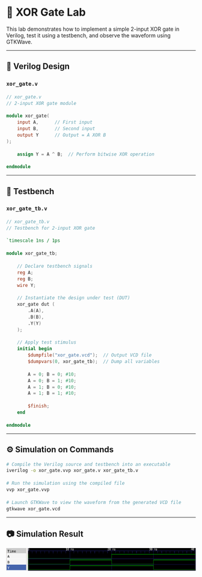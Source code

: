 # 🔘 XOR Gate Lab

This lab demonstrates how to implement a simple 2-input XOR gate in Verilog, test it using a testbench, and observe the waveform using GTKWave.

---

## 📄 Verilog Design

### `xor_gate.v`

```verilog
// xor_gate.v
// 2-input XOR gate module

module xor_gate(
    input A,      // First input
    input B,      // Second input
    output Y      // Output = A XOR B
);

    assign Y = A ^ B;  // Perform bitwise XOR operation

endmodule
```

---

## 🧪 Testbench

### `xor_gate_tb.v`

```verilog
// xor_gate_tb.v
// Testbench for 2-input XOR gate

`timescale 1ns / 1ps

module xor_gate_tb;

    // Declare testbench signals
    reg A;
    reg B;
    wire Y;

    // Instantiate the design under test (DUT)
    xor_gate dut (
        .A(A),
        .B(B),
        .Y(Y)
    );

    // Apply test stimulus
    initial begin
        $dumpfile("xor_gate.vcd");  // Output VCD file
        $dumpvars(0, xor_gate_tb);  // Dump all variables

        A = 0; B = 0; #10;
        A = 0; B = 1; #10;
        A = 1; B = 0; #10;
        A = 1; B = 1; #10;

        $finish;
    end

endmodule
```

---

## ⚙️ Simulation on Commands

```bash
# Compile the Verilog source and testbench into an executable
iverilog -o xor_gate.vvp xor_gate.v xor_gate_tb.v

# Run the simulation using the compiled file
vvp xor_gate.vvp

# Launch GTKWave to view the waveform from the generated VCD file
gtkwave xor_gate.vcd
```

---

## 📷 Simulation Result

![OR gate waveform](xor_wave.png)
